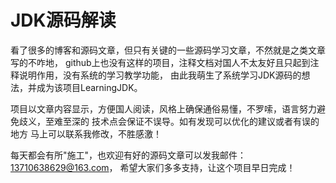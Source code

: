 # JDK源码解读
看了很多的博客和源码文章，但只有关键的一些源码学习文章，不然就是之类文章写的不咋地，
github上也没有这样的项目，注释文档对国人不太友好且只起到注释说明作用，没有系统的学习教学功能，
由此我萌生了系统学习JDK源码的想法，并成为该项目LearningJDK。

项目以文章内容显示，方便国人阅读，风格上确保通俗易懂，不罗嗦，语言努力避免歧义，至难至深的
技术点会保证不误导。如有发现可以优化的建议或者有误的地方
马上可以联系我修改，不胜感激！

每天都会有所"施工"，也欢迎有好的源码文章可以发我邮件：13710638629@163.com，
希望大家们多多支持，让这个项目早日完成！